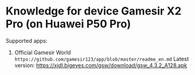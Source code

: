 # Knowledge for device Gamesir X2 Pro (on Huawei P50 Pro)

Supported apps:  
1. Official Gamesir World
`https://github.com/gamesir123/app/blob/master/readme_en.md`
Latest version: https://xjdl.bigeyes.com/gsw/download/gsw_4.3.2_A128.apk   

